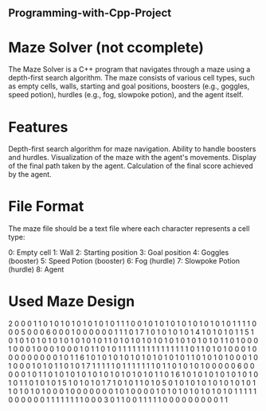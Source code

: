 ## Programming-with-Cpp-Project
# Maze Solver (not ccomplete)
The Maze Solver is a C++ program that navigates through a maze using a depth-first search algorithm. 
The maze consists of various cell types, such as empty cells, walls, starting and goal positions,
boosters (e.g., goggles, speed potion), hurdles (e.g., fog, slowpoke potion), and the agent itself.

# Features
Depth-first search algorithm for maze navigation.
Ability to handle boosters and hurdles.
Visualization of the maze with the agent's movements.
Display of the final path taken by the agent.
Calculation of the final score achieved by the agent.

# File Format
The maze file should be a text file where each character represents a cell type:

0: Empty cell
1: Wall
2: Starting position
3: Goal position
4: Goggles (booster)
5: Speed Potion (booster)
6: Fog (hurdle)
7: Slowpoke Potion (hurdle)
8: Agent

# Used Maze Design
2 0 0 0 1 1 0 1 0 1 0 1 0 1 0 1 0 1 0 1 1
1 0 0 1 0 1 0 1 0 1 0 1 0 1 0 1 0 1 0 1 1
1 1 0 0 0 5 0 0 0 6 0 0 0 1 0 0 0 0 0 0 1
1 1 0 1 7 1 0 1 0 1 0 1 0 1 4 1 0 1 0 1 0
1 1 5 1 0 1 0 1 0 1 0 1 0 1 0 1 0 1 0 1 0
1 1 0 1 0 1 0 1 0 1 0 1 0 1 0 1 0 1 0 1 0
1 1 0 1 0 0 0 1 0 0 0 1 0 0 0 1 0 0 0 1 0
1 1 0 1 0 1 1 1 1 1 1 1 1 1 1 1 1 1 1 1 0
1 1 0 1 0 1 0 0 0 1 0 0 0 0 0 0 0 0 0 1 0
1 1 6 1 0 1 0 1 0 1 0 1 0 1 0 1 0 1 0 1 0
1 1 0 1 0 1 0 1 0 0 0 1 0 1 0 0 0 1 0 1 0
1 1 0 1 0 1 7 1 1 1 1 1 0 1 1 1 1 1 1 1 0
1 1 0 1 0 1 0 1 0 0 0 0 0 6 0 0 0 0 0 1 0
1 1 0 1 0 1 0 1 0 1 0 1 0 1 0 1 0 1 0 1 0
1 1 0 1 6 1 0 1 0 1 0 1 0 1 0 1 0 1 0 1 0
1 1 0 1 0 1 0 1 5 1 0 1 0 1 0 1 7 1 0 1 0
1 1 0 1 0 5 0 1 0 1 0 1 0 1 0 1 0 1 0 1 0
1 1 0 1 0 1 0 1 0 0 0 1 0 0 0 0 0 0 0 1 0
1 0 0 0 0 1 0 1 0 1 0 1 0 1 0 1 0 1 0 1 1
1 1 1 0 0 0 0 0 0 1 1 1 1 1 1 1 1 0 0 0 3
0 1 1 0 0 1 1 1 1 1 0 0 0 0 0 0 0 0 0 1 1
